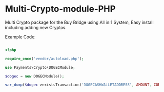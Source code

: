 # Multi-Crypto-module-PHP
Multi Crypto package for the Buy Bridge using All in 1 System, Easy install including adding new Cryptos

Example Code:

```php

<?php

require_once('vendor/autoload.php');

use Payments\Crypto\DOGECModule;

$dogec = new DOGECModule();

var_dump($dogec->existsTransaction('DOGECASHWALLETADDRESS', AMOUNT, CORRENT_TIMESTAMP));

```
